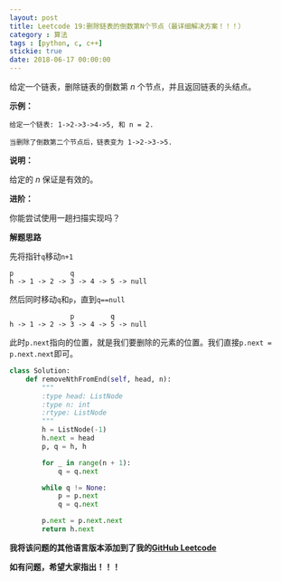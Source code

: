 ```yaml
---
layout: post
title: Leetcode 19:删除链表的倒数第N个节点（最详细解决方案！！！）
category : 算法
tags : [python, c, c++]
stickie: true
date: 2018-06-17 00:00:00
---
```


给定一个链表，删除链表的倒数第 *n* 个节点，并且返回链表的头结点。

**示例：**

```
给定一个链表: 1->2->3->4->5, 和 n = 2.

当删除了倒数第二个节点后，链表变为 1->2->3->5.
```

**说明：**

给定的 *n* 保证是有效的。

**进阶：**

你能尝试使用一趟扫描实现吗？

**解题思路**

先将指针`q`移动`n+1`

```
p              q
h -> 1 -> 2 -> 3 -> 4 -> 5 -> null
```

然后同时移动`q`和`p`，直到`q==null`

```
               p         q
h -> 1 -> 2 -> 3 -> 4 -> 5 -> null 
```

此时`p.next`指向的位置，就是我们要删除的元素的位置。我们直接`p.next = p.next.next`即可。

```python
class Solution:
    def removeNthFromEnd(self, head, n):
        """
        :type head: ListNode
        :type n: int
        :rtype: ListNode
        """
        h = ListNode(-1)
        h.next = head
        p, q = h, h

        for _ in range(n + 1):
            q = q.next

        while q != None:
            p = p.next
            q = q.next

        p.next = p.next.next
        return h.next
```

**我将该问题的其他语言版本添加到了我的[GitHub Leetcode](https://github.com/luliyucoordinate/Leetcode)**

**如有问题，希望大家指出！！！**